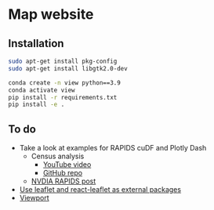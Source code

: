 # Map website

## Installation

```bash
sudo apt-get install pkg-config
sudo apt-get install libgtk2.0-dev
```

```bash
conda create -n view python==3.9
conda activate view
pip install -r requirements.txt
pip install -e .
```

## To do

- Take a look at examples for RAPIDS cuDF and Plotly Dash
  - Census analysis
    - [YouTube video](https://www.youtube.com/watch?v=MpGVTmE_As0)
    - [GitHub repo](https://github.com/rapidsai/plotly-dash-rapids-census-demo?ncid=so-yout-411549-vt27#cid=an01_so-yout_en-us)
  - [NVDIA RAPIDS post](https://developer.nvidia.com/blog/accelerated-data-analytics-a-guide-to-data-visualization-with-rapids/)
- [Use leaflet and react-leaflet as external packages](https://github.com/emilhe/dash-leaflet/pull/146)
- [Viewport](https://github.com/emilhe/dash-leaflet/blob/master/CHANGELOG.md#107---2023-08-27)
